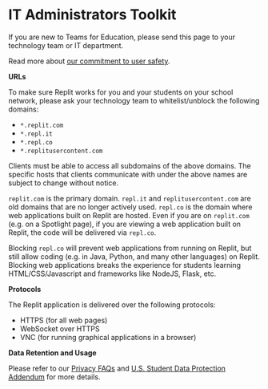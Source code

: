 # IT Administrators Toolkit

If you are new to Teams for Education, please send this page to your technology team or IT department.

Read more about [our commitment to user safety](https://docs.google.com/document/d/1rGjlPhRIFDYVkLkP_nO0Db6o1_9EmGvSnLt9cHacE5M/edit).

**URLs**

To make sure Replit works for you and your students on your school network, please ask your technology team to whitelist/unblock the following domains:
- `*.replit.com`
- `*.repl.it`
- `*.repl.co`
- `*.replitusercontent.com`

Clients must be able to access all subdomains of the above domains. The specific hosts that clients communicate with under the above names are subject to change without notice.

`replit.com` is the primary domain. `repl.it` and `replitusercontent.com` are old domains that are no longer actively used. `repl.co` is the domain where web applications built on Replit are hosted. Even if you are on `replit.com` (e.g. on a Spotlight page), if you are viewing a web application built on Replit, the code will be delivered via `repl.co`.

Blocking `repl.co` will prevent web applications from running on Replit, but still allow coding (e.g. in Java, Python, and many other languages) on Replit. Blocking web applications breaks the experience for students learning HTML/CSS/Javascript and frameworks like NodeJS, Flask, etc.

**Protocols**

The Replit application is delivered over the following protocols:
- HTTPS (for all web pages)
- WebSocket over HTTPS
- VNC (for running graphical applications in a browser)

**Data Retention and Usage**

Please refer to our [Privacy FAQs](https://docs.replit.com/Teams/privacyFAQs) and [U.S. Student Data Protection Addendum](https://docs.replit.com/Teams/US_Student_DPA) for more details.
